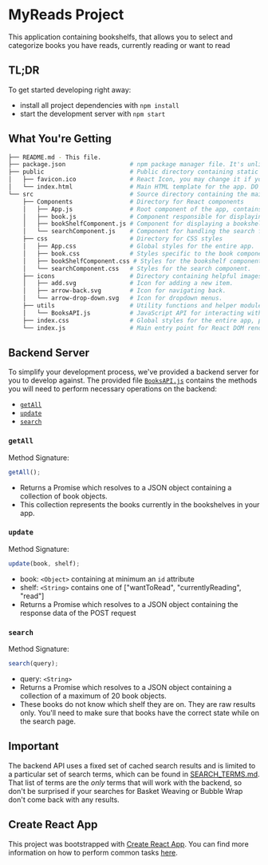# MyReads Project

This application containing bookshelfs, that allows you to select and categorize books you have reads, currently reading or want to read

## TL;DR

To get started developing right away:

- install all project dependencies with `npm install`
- start the development server with `npm start`

## What You're Getting

```bash
├── README.md - This file.
├── package.json                  # npm package manager file. It's unlikely that you'll need to modify this.
├── public                        # Public directory containing static files
│   ├── favicon.ico               # React Icon, you may change it if you wish.
│   └── index.html                # Main HTML template for the app. DO NOT MODIFY.
└── src                           # Source directory containing the main app code
    ├── Components                # Directory for React components
    │   ├── App.js                # Root component of the app, contains the main structure and logic.
    │   ├── book.js               # Component responsible for displaying a single book.
    │   ├── bookShelfComponent.js # Component for displaying a bookshelf with multiple books.
    │   └── searchComponent.js    # Component for handling the search functionality.
    ├── css                       # Directory for CSS styles
    │   ├── App.css               # Global styles for the entire app.
    │   ├── book.css              # Styles specific to the book component.
    │   ├── bookShelfComponent.css # Styles for the bookshelf component.
    │   └── searchComponent.css   # Styles for the search component.
    ├── icons                     # Directory containing helpful images/icons for the app
    │   ├── add.svg               # Icon for adding a new item.
    │   ├── arrow-back.svg        # Icon for navigating back.
    │   └── arrow-drop-down.svg   # Icon for dropdown menus.
    ├── utils                     # Utility functions and helper modules
    │   └── BooksAPI.js           # JavaScript API for interacting with the Udacity backend.
    ├── index.css                 # Global styles for the entire app, probably won't need modifications.
    └── index.js                  # Main entry point for React DOM rendering. You should not need to modify this.
```

## Backend Server

To simplify your development process, we've provided a backend server for you to develop against. The provided file [`BooksAPI.js`](src/BooksAPI.js) contains the methods you will need to perform necessary operations on the backend:

- [`getAll`](#getall)
- [`update`](#update)
- [`search`](#search)

### `getAll`

Method Signature:

```js
getAll();
```

- Returns a Promise which resolves to a JSON object containing a collection of book objects.
- This collection represents the books currently in the bookshelves in your app.

### `update`

Method Signature:

```js
update(book, shelf);
```

- book: `<Object>` containing at minimum an `id` attribute
- shelf: `<String>` contains one of ["wantToRead", "currentlyReading", "read"]
- Returns a Promise which resolves to a JSON object containing the response data of the POST request

### `search`

Method Signature:

```js
search(query);
```

- query: `<String>`
- Returns a Promise which resolves to a JSON object containing a collection of a maximum of 20 book objects.
- These books do not know which shelf they are on. They are raw results only. You'll need to make sure that books have the correct state while on the search page.

## Important

The backend API uses a fixed set of cached search results and is limited to a particular set of search terms, which can be found in [SEARCH_TERMS.md](SEARCH_TERMS.md). That list of terms are the _only_ terms that will work with the backend, so don't be surprised if your searches for Basket Weaving or Bubble Wrap don't come back with any results.

## Create React App

This project was bootstrapped with [Create React App](https://github.com/facebook/create-react-app). You can find more information on how to perform common tasks [here](https://github.com/facebook/create-react-app/blob/main/packages/cra-template/template/README.md).
